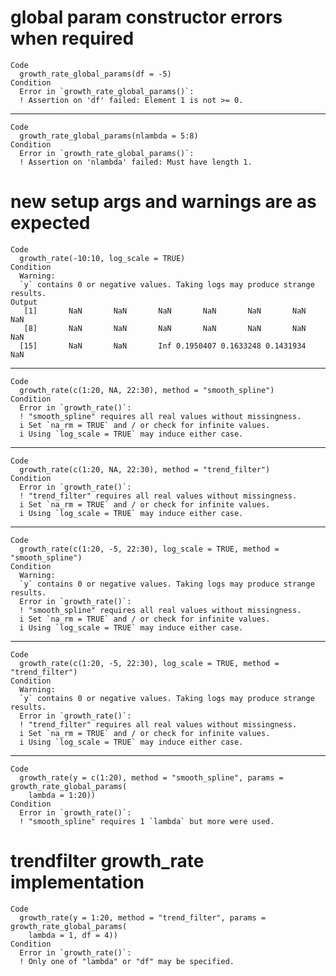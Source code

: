 # global param constructor errors when required

    Code
      growth_rate_global_params(df = -5)
    Condition
      Error in `growth_rate_global_params()`:
      ! Assertion on 'df' failed: Element 1 is not >= 0.

---

    Code
      growth_rate_global_params(nlambda = 5:8)
    Condition
      Error in `growth_rate_global_params()`:
      ! Assertion on 'nlambda' failed: Must have length 1.

# new setup args and warnings are as expected

    Code
      growth_rate(-10:10, log_scale = TRUE)
    Condition
      Warning:
      `y` contains 0 or negative values. Taking logs may produce strange results.
    Output
       [1]       NaN       NaN       NaN       NaN       NaN       NaN       NaN
       [8]       NaN       NaN       NaN       NaN       NaN       NaN       NaN
      [15]       NaN       NaN       Inf 0.1950407 0.1633248 0.1431934       NaN

---

    Code
      growth_rate(c(1:20, NA, 22:30), method = "smooth_spline")
    Condition
      Error in `growth_rate()`:
      ! "smooth_spline" requires all real values without missingness.
      i Set `na_rm = TRUE` and / or check for infinite values.
      i Using `log_scale = TRUE` may induce either case.

---

    Code
      growth_rate(c(1:20, NA, 22:30), method = "trend_filter")
    Condition
      Error in `growth_rate()`:
      ! "trend_filter" requires all real values without missingness.
      i Set `na_rm = TRUE` and / or check for infinite values.
      i Using `log_scale = TRUE` may induce either case.

---

    Code
      growth_rate(c(1:20, -5, 22:30), log_scale = TRUE, method = "smooth_spline")
    Condition
      Warning:
      `y` contains 0 or negative values. Taking logs may produce strange results.
      Error in `growth_rate()`:
      ! "smooth_spline" requires all real values without missingness.
      i Set `na_rm = TRUE` and / or check for infinite values.
      i Using `log_scale = TRUE` may induce either case.

---

    Code
      growth_rate(c(1:20, -5, 22:30), log_scale = TRUE, method = "trend_filter")
    Condition
      Warning:
      `y` contains 0 or negative values. Taking logs may produce strange results.
      Error in `growth_rate()`:
      ! "trend_filter" requires all real values without missingness.
      i Set `na_rm = TRUE` and / or check for infinite values.
      i Using `log_scale = TRUE` may induce either case.

---

    Code
      growth_rate(y = c(1:20), method = "smooth_spline", params = growth_rate_global_params(
        lambda = 1:20))
    Condition
      Error in `growth_rate()`:
      ! "smooth_spline" requires 1 `lambda` but more were used.

# trendfilter growth_rate implementation

    Code
      growth_rate(y = 1:20, method = "trend_filter", params = growth_rate_global_params(
        lambda = 1, df = 4))
    Condition
      Error in `growth_rate()`:
      ! Only one of "lambda" or "df" may be specified.

